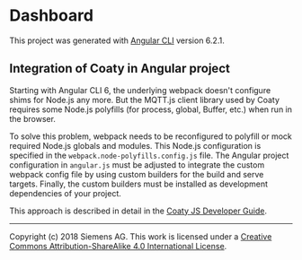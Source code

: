 # Dashboard

This project was generated with [Angular CLI](https://github.com/angular/angular-cli) version 6.2.1.

## Integration of Coaty in Angular project

Starting with Angular CLI 6, the underlying webpack doesn't configure shims for Node.js
any more. But the MQTT.js client library used by Coaty requires some Node.js polyfills
(for process, global, Buffer, etc.) when run in the browser.

To solve this problem, webpack needs to be reconfigured to polyfill or mock required Node.js
globals and modules. This Node.js configuration is specified in the
`webpack.node-polyfills.config.js` file. The Angular project configuration in `angular.js`
must be adjusted to integrate the custom webpack config file by using custom builders
for the build and serve targets. Finally, the custom builders must be installed as development
dependencies of your project.

This approach is described in detail in the
[Coaty JS Developer Guide](https://coatyio.github.io/coaty-js/man/developer-guide/#bootstrap-a-coaty-container-in-angular-or-ionic).

---
Copyright (c) 2018 Siemens AG. This work is licensed under a
[Creative Commons Attribution-ShareAlike 4.0 International License](http://creativecommons.org/licenses/by-sa/4.0/).

